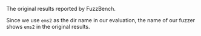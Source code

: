 The original results reported by FuzzBench. 

Since we use ```ems2``` as the dir name in our evaluation, the name of our fuzzer shows ```ems2``` in the original results. 

